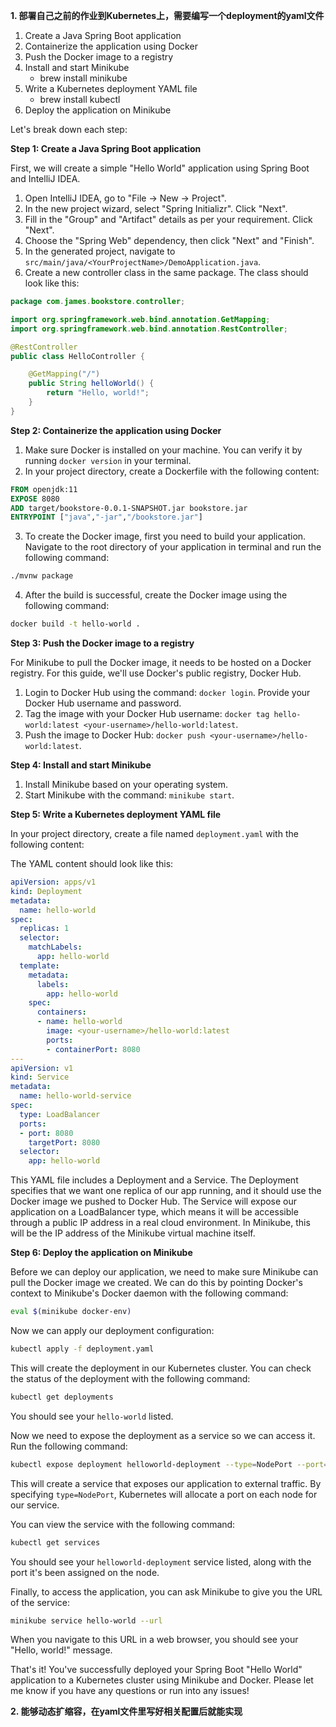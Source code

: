 **1. 部署自己之前的作业到Kubernetes上，需要编写一个deployment的yaml文件**

1. Create a Java Spring Boot application
2. Containerize the application using Docker
3. Push the Docker image to a registry
4. Install and start Minikube
    - brew install minikube
5. Write a Kubernetes deployment YAML file
    - brew install kubectl
6. Deploy the application on Minikube

Let's break down each step:

**Step 1: Create a Java Spring Boot application**

First, we will create a simple "Hello World" application using Spring Boot and IntelliJ IDEA.

1. Open IntelliJ IDEA, go to "File -> New -> Project".
2. In the new project wizard, select "Spring Initializr". Click "Next".
3. Fill in the "Group" and "Artifact" details as per your requirement. Click "Next".
4. Choose the "Spring Web" dependency, then click "Next" and "Finish".
5. In the generated project, navigate to `src/main/java/<YourProjectName>/DemoApplication.java`.
6. Create a new controller class in the same package. The class should look like this:

```java
package com.james.bookstore.controller;

import org.springframework.web.bind.annotation.GetMapping;
import org.springframework.web.bind.annotation.RestController;

@RestController
public class HelloController {

    @GetMapping("/")
    public String helloWorld() {
        return "Hello, world!";
    }
}
```

**Step 2: Containerize the application using Docker**

1. Make sure Docker is installed on your machine. You can verify it by running `docker version` in your terminal.
2. In your project directory, create a Dockerfile with the following content:

```Dockerfile
FROM openjdk:11
EXPOSE 8080
ADD target/bookstore-0.0.1-SNAPSHOT.jar bookstore.jar
ENTRYPOINT ["java","-jar","/bookstore.jar"]
```

3. To create the Docker image, first you need to build your application. Navigate to the root directory of your application in terminal and run the following command: 

```bash
./mvnw package
```

4. After the build is successful, create the Docker image using the following command:

```bash
docker build -t hello-world .
```

**Step 3: Push the Docker image to a registry**

For Minikube to pull the Docker image, it needs to be hosted on a Docker registry. For this guide, we'll use Docker's public registry, Docker Hub.

1. Login to Docker Hub using the command: `docker login`. Provide your Docker Hub username and password.
2. Tag the image with your Docker Hub username: `docker tag hello-world:latest <your-username>/hello-world:latest`.
3. Push the image to Docker Hub: `docker push <your-username>/hello-world:latest`.

**Step 4: Install and start Minikube**

1. Install Minikube based on your operating system. 
2. Start Minikube with the command: `minikube start`.

**Step 5: Write a Kubernetes deployment YAML file**

In your project directory, create a file named `deployment.yaml` with the following content:

The YAML content should look like this:

```yaml
apiVersion: apps/v1
kind: Deployment
metadata:
  name: hello-world
spec:
  replicas: 1
  selector:
    matchLabels:
      app: hello-world
  template:
    metadata:
      labels:
        app: hello-world
    spec:
      containers:
      - name: hello-world
        image: <your-username>/hello-world:latest
        ports:
        - containerPort: 8080
---
apiVersion: v1
kind: Service
metadata:
  name: hello-world-service
spec:
  type: LoadBalancer
  ports:
  - port: 8080
    targetPort: 8080
  selector:
    app: hello-world
```

This YAML file includes a Deployment and a Service. The Deployment specifies that we want one replica of our app running, and it should use the Docker image we pushed to Docker Hub. The Service will expose our application on a LoadBalancer type, which means it will be accessible through a public IP address in a real cloud environment. In Minikube, this will be the IP address of the Minikube virtual machine itself.

**Step 6: Deploy the application on Minikube**

Before we can deploy our application, we need to make sure Minikube can pull the Docker image we created. We can do this by pointing Docker's context to Minikube's Docker daemon with the following command:

```bash
eval $(minikube docker-env)
```

Now we can apply our deployment configuration:

```bash
kubectl apply -f deployment.yaml
```

This will create the deployment in our Kubernetes cluster. You can check the status of the deployment with the following command:

```bash
kubectl get deployments
```

You should see your `hello-world` listed.

Now we need to expose the deployment as a service so we can access it. Run the following command:

```bash
kubectl expose deployment helloworld-deployment --type=NodePort --port=8080
```

This will create a service that exposes our application to external traffic. By specifying `type=NodePort`, Kubernetes will allocate a port on each node for our service.

You can view the service with the following command:

```bash
kubectl get services
```

You should see your `helloworld-deployment` service listed, along with the port it's been assigned on the node.

Finally, to access the application, you can ask Minikube to give you the URL of the service:

```bash
minikube service hello-world --url
```

When you navigate to this URL in a web browser, you should see your "Hello, world!" message.

That's it! You've successfully deployed your Spring Boot "Hello World" application to a Kubernetes cluster using Minikube and Docker. Please let me know if you have any questions or run into any issues!


**2. 能够动态扩缩容，在yaml文件里写好相关配置后就能实现**
